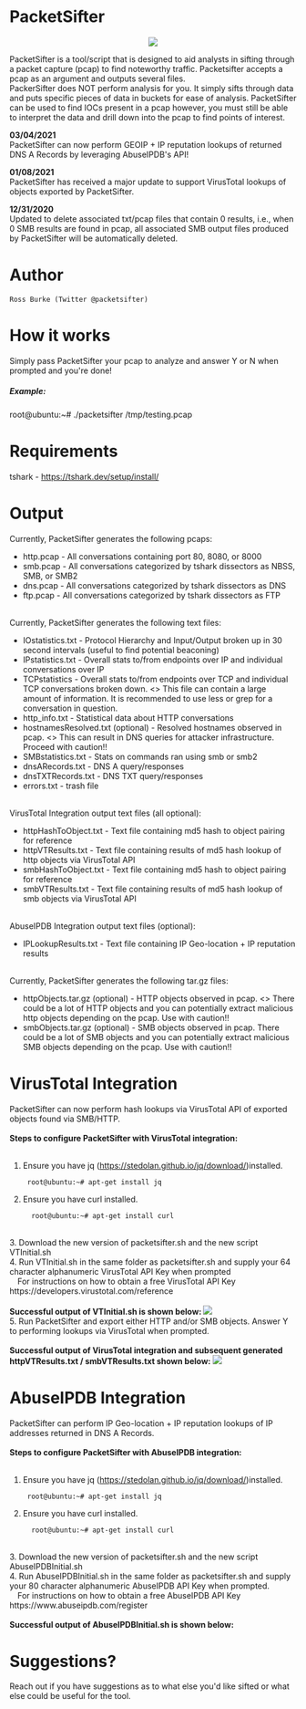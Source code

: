 # PacketSifter
<p align="center">
<img src=https://github.com/packetsifter/packetsifterTool/blob/main/screenshots/logo-nobackground-500.png></img>
</p>

PacketSifter is a tool/script that is designed to aid analysts in sifting through a packet capture (pcap) to find noteworthy traffic. Packetsifter accepts a pcap as an argument and outputs several files.<br>
PackerSifter does NOT perform analysis for you. It simply sifts through data and puts specific pieces of data in buckets for ease of analysis. PacketSifter can be used to find IOCs present in a pcap however, you must still be able to interpret the data and drill down into the pcap to find points of interest.

<b>03/04/2021</b></br>
PacketSifter can now perform GEOIP + IP reputation lookups of returned DNS A Records by leveraging AbuseIPDB's API!

<b>01/08/2021</b><br>
PacketSifter has received a major update to support VirusTotal lookups of objects exported by PacketSifter.

<b>12/31/2020</b><br>
Updated to delete associated txt/pcap files that contain 0 results, i.e., when 0 SMB results are found in pcap, all associated SMB output files produced by PacketSifter will be automatically deleted.


# Author
    Ross Burke (Twitter @packetsifter)


# How it works
Simply pass PacketSifter your pcap to analyze and answer Y or N when prompted and you're done!

<h5>Example:</h5> 

  root@ubuntu:~# ./packetsifter /tmp/testing.pcap

# Requirements
  tshark - https://tshark.dev/setup/install/
# Output 
Currently, PacketSifter generates the following pcaps:<br>
   <ul>
  <li>http.pcap - All conversations containing port 80, 8080, or 8000</li>
  <li>smb.pcap - All conversations categorized by tshark dissectors as NBSS, SMB, or SMB2 </li>
  <li>dns.pcap - All conversations categorized by tshark dissectors as DNS</li>
  <li>ftp.pcap - All conversations categorized by tshark dissectors as FTP</li>
</ul> 
<br>
Currently, PacketSifter generates the following text files:
   <ul>
  <li>IOstatistics.txt - Protocol Hierarchy and Input/Output broken up in 30 second intervals (useful to find potential beaconing)</li>
  <li>IPstatistics.txt - Overall stats to/from endpoints over IP and individual conversations over IP </li>
  <li>TCPstatistics - Overall stats to/from endpoints over TCP and individual TCP conversations broken down. <<Warning>> This file can contain a large amount of information. It is recommended to use less or grep for a conversation in question.</li>
  <li>http_info.txt - Statistical data about HTTP conversations</li>
  <li>hostnamesResolved.txt (optional) - Resolved hostnames observed in pcap. <<Warning>> This can result in DNS queries for attacker infrastructure. Proceed with caution!!
  <li>SMBstatistics.txt - Stats on commands ran using smb or smb2 </li>
  <li>dnsARecords.txt - DNS A query/responses </li>
  <li>dnsTXTRecords.txt - DNS TXT query/responses </li>
  <li>errors.txt - trash file </li> 
</ul>
<br>
VirusTotal Integration output text files (all optional):
    <ul>
        <li>httpHashToObject.txt - Text file containing md5 hash to object pairing for reference </li>
        <li>httpVTResults.txt - Text file containing results of md5 hash lookup of http objects via VirusTotal API </li>
        <li>smbHashToObject.txt - Text file containing md5 hash to object pairing for reference </li>
        <li>smbVTResults.txt - Text file containing results of md5 hash lookup of smb objects via VirusTotal API </li>
    </ul><br>
AbuseIPDB Integration output text files (optional):
    <ul>
        <li>IPLookupResults.txt - Text file containing IP Geo-location + IP reputation results</li>
    </ul><br>
Currently, PacketSifter generates the following tar.gz files:
<ul>
<li>httpObjects.tar.gz (optional) - HTTP objects observed in pcap. <<Warning>> There could be a lot of HTTP objects and you can potentially extract malicious http objects depending on the pcap. Use with caution!! </li>
<li>smbObjects.tar.gz (optional) - SMB objects observed in pcap. There could be a lot of SMB objects and you can potentially extract malicious SMB objects depending on the pcap. Use with caution!! </li>
</ul>

# VirusTotal Integration
PacketSifter can now perform hash lookups via VirusTotal API of exported objects found via SMB/HTTP.<br>
<br>
<b>Steps to configure PacketSifter with VirusTotal integration:</b><br>
<br>

1. Ensure you have jq (https://stedolan.github.io/jq/download/)installed. <br>

        root@ubuntu:~# apt-get install jq
        
2. Ensure you have curl installed. <br>

         root@ubuntu:~# apt-get install curl
<br>
3. Download the new version of packetsifter.sh and the new script VTInitial.sh <br>
  4. Run VTInitial.sh in the same folder as packetsifter.sh and supply your 64 character alphanumeric VirusTotal API Key when prompted <br>
        &emsp;For instructions on how to obtain a free VirusTotal API Key https://developers.virustotal.com/reference <br>
<br>
<b> Successful output of VTInitial.sh is shown below: </b>
<img src=https://github.com/packetsifter/packetsifterTool/blob/main/screenshots/VTSuccess.png></img>
<br>
5. Run PacketSifter and export either HTTP and/or SMB objects. Answer Y to performing lookups via VirusTotal when prompted. <br>
<br>
<b>Successful output of VirusTotal integration and subsequent generated httpVTResults.txt / smbVTResults.txt shown below: </b>
<img src=https://github.com/packetsifter/packetsifterTool/blob/main/screenshots/VTOutput.png></img>


# AbuseIPDB Integration
PacketSifter can perform IP Geo-location + IP reputation lookups of IP addresses returned in DNS A Records. <br>
<br>
<b>Steps to configure PacketSifter with AbuseIPDB integration:</b><br>
<br>

1. Ensure you have jq (https://stedolan.github.io/jq/download/)installed. <br>

        root@ubuntu:~# apt-get install jq
        
2. Ensure you have curl installed. <br>

         root@ubuntu:~# apt-get install curl
<br>
3. Download the new version of packetsifter.sh and the new script AbuseIPDBInitial.sh <br>
  4. Run AbuseIPDBInitial.sh in the same folder as packetsifter.sh and supply your 80 character alphanumeric AbuseIPDB API Key when prompted. <br>        &emsp;For instructions on how to obtain a free AbuseIPDB API Key https://www.abuseipdb.com/register <br>
<br>
<b> Successful output of AbuseIPDBInitial.sh is shown below: </b>



# Suggestions?
Reach out if you have suggestions as to what else you'd like sifted or what else could be useful for the tool.
